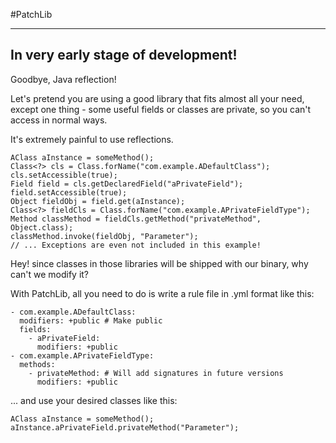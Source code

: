 #PatchLib

---

## In very early stage of development!

Goodbye, Java reflection!

Let's pretend you are using a good library that fits almost all your need, except one thing - some useful fields or classes are private, so you can't access in normal ways.

It's extremely painful to use reflections.

````
AClass aInstance = someMethod();
Class<?> cls = Class.forName("com.example.ADefaultClass");
cls.setAccessible(true);
Field field = cls.getDeclaredField("aPrivateField");
field.setAccessible(true);
Object fieldObj = field.get(aInstance);
Class<?> fieldCls = Class.forName("com.example.APrivateFieldType");
Method classMethod = fieldCls.getMethod("privateMethod", Object.class);
classMethod.invoke(fieldObj, "Parameter");
// ... Exceptions are even not included in this example!

````
Hey! since classes in those libraries will be shipped with our binary, why can't we modify it?

With PatchLib, all you need to do is write a rule file in .yml format like this:


````
- com.example.ADefaultClass:
  modifiers: +public # Make public
  fields:
    - aPrivateField:
      modifiers: +public
- com.example.APrivateFieldType:
  methods:
    - privateMethod: # Will add signatures in future versions
      modifiers: +public

````

... and use your desired classes like this:


````
AClass aInstance = someMethod();
aInstance.aPrivateField.privateMethod("Parameter");

````